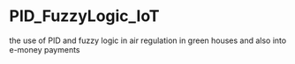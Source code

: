 # PID_FuzzyLogic_IoT
the use of PID and fuzzy logic in air regulation in green houses and also into e-money payments

